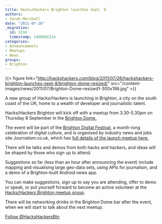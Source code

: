 ```yaml
---
title: Hacks/Hackers Brighton launches Sept. 8
authors:
- Sarah Marshall
date: "2011-07-26"
_migration:
  id: 3334
  timestamp: 1486602224
categories:
- Announcements
- Meetups
- News
groups:
- Brighton
---
```


{{< figure link="http://hackshackers.com/blog/2011/07/26/hackshackers-brighton-launches-sept-8/brighton-dome-resized/" src="/content-images/news/2011/07/Brighton-Dome-resized1-300x198.jpg" >}}

A new group of Hacks/Hackers is launching in Brighton, a city on the south coast of the UK, home to a wealth of developer and journalistic talent.

Hacks/Hackers Brighton will kick off with a meetup from 3.30-5.30pm on Thursday 8 September in the [Brighton Dome.][1]

The event will be part of the [Brighton Digital Festival][2], a month-long celebration of digital culture, and is organised by industry news and jobs site Journalism.co.uk, which has [full details of the launch meetup here.][3]

There will be talks and demos from both hacks and hackers, and ideas will be shaped by those who sign up to attend.

Suggestions so far (less than an hour after announcing the event) include mapping and visualising large geo-data sets, using APIs for journalism, and a demo of a Brighton-built Android news app.

You can make suggestions, sign up to say you are attending, offer to demo or speak, or put yourself forward to become an active volunteer at the [Hacks/Hackers Brighton meetup group][4].

There will be networking drinks in the Brighton Dome bar after the event, when we will start to talk about the next meetup.

[Follow @HacksHackersBtn][5]

 [1]: http://www.brightondome.org/ "Brighton Dome"
 [2]: http://brightondigitalfestival.co.uk/ "Brighton Digital Festival"
 [3]: http://www.journalism.co.uk/hacks-and-hackers/s299/# "Journalism.co.uk"
 [4]: http://www.meetup.com/Hacks-Hackers-Brighton/events/26955981/ "Meetup group"
 [5]: http://twitter.com/HacksHackersBtn

